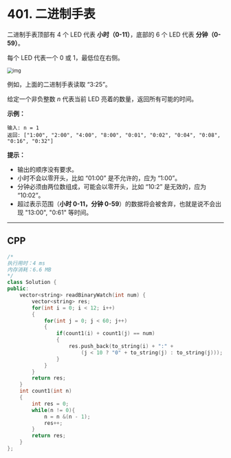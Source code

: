 # 401. 二进制手表

二进制手表顶部有 4 个 LED 代表 **小时（0-11）**，底部的 6 个 LED 代表 **分钟（0-59）**。

每个 LED 代表一个 0 或 1，最低位在右侧。

<img src="https://upload.wikimedia.org/wikipedia/commons/8/8b/Binary_clock_samui_moon.jpg" alt="img" style="zoom:80%;" />

例如，上面的二进制手表读取 “3:25”。

给定一个非负整数 *n* 代表当前 LED 亮着的数量，返回所有可能的时间。

 

**示例：**

```
输入: n = 1
返回: ["1:00", "2:00", "4:00", "8:00", "0:01", "0:02", "0:04", "0:08", "0:16", "0:32"]
```

 

**提示：**

- 输出的顺序没有要求。
- 小时不会以零开头，比如 “01:00” 是不允许的，应为 “1:00”。
- 分钟必须由两位数组成，可能会以零开头，比如 “10:2” 是无效的，应为 “10:02”。
- 超过表示范围（**小时 0-11，分钟 0-59**）的数据将会被舍弃，也就是说不会出现 "13:00", "0:61" 等时间。

***

## CPP

```cpp
/*
执行用时：4 ms
内存消耗：6.6 MB
*/
class Solution {
public:
    vector<string> readBinaryWatch(int num) {
        vector<string> res;
        for(int i = 0; i < 12; i++)
        {
            for(int j = 0; j < 60; j++)
            {
                if(count1(i) + count1(j) == num)
                {
                    res.push_back(to_string(i) + ":" + 
                        (j < 10 ? "0" + to_string(j) : to_string(j)));
                }
            }
        }
        return res;
    }
    int count1(int n)
    {
        int res = 0;
        while(n != 0){
            n = n &(n - 1);
            res++;
        }
        return res;
    }
};
```

